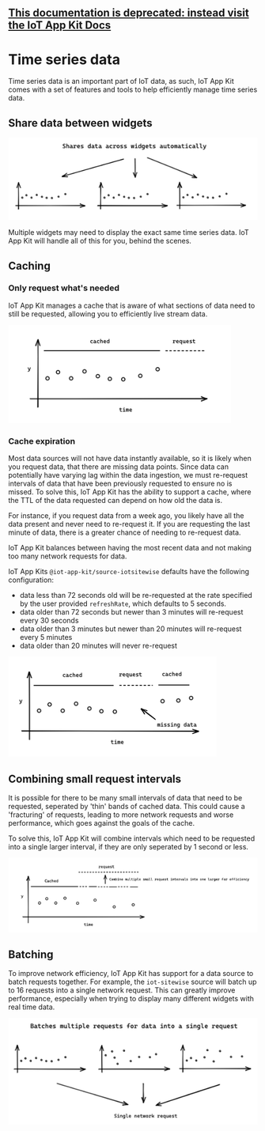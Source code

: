 ## [This documentation is deprecated: instead visit the IoT App Kit Docs](https://awslabs.github.io/iot-app-kit/)

# Time series data

Time series data is an important part of IoT data, as such, IoT App Kit comes with a set of features and tools to help efficiently manage time series data.

## Share data between widgets

![share data across widgets](./imgs/shareDataAcrossWidgets.png)

Multiple widgets may need to display the exact same time series data. IoT App Kit will handle all of this for you, behind the scenes.

## Caching

### Only request what's needed

IoT App Kit manages a cache that is aware of what sections of data need to still be requested, allowing you to efficiently live stream data.

![only request whats needed](./imgs/onlyCacheLatest.png)

### Cache expiration

Most data sources will not have data instantly available, so it is likely when you request data, that there are missing data points. Since data can potentially have varying lag within the data ingestion, 
we must re-request intervals of data that have been previously requested to ensure no is missed. To solve this, IoT App Kit has the ability to support a cache, where the TTL of the data requested can depend on how old the data is.

For instance, if you request data from a week ago, you likely have all the data present and never need to re-request it. If you are requesting the last minute of data, there is a greater chance of needing to re-request data.

IoT App Kit balances between having the most recent data and not making too many network requests for data.

IoT App Kits `@iot-app-kit/source-iotsitewise` defaults have the following configuration:
- data less than 72 seconds old will be re-requested at the rate specified by the user provided `refreshRate`, which defaults to 5 seconds.
- data older than 72 seconds but newer than 3 minutes will re-request every 30 seconds
- data older than 3 minutes but newer than 20 minutes will re-request every 5 minutes
- data older than 20 minutes will never re-request

![cache expiration](./imgs/cacheExpiration.png)

## Combining small request intervals

It is possible for there to be many small intervals of data that need to be requested, seperated by 'thin' bands of cached data. This could cause a 'fracturing' of requests, leading to more network requests and worse performance, which goes against the goals of the cache.

To solve this, IoT App Kit will combine intervals which need to be requested into a single larger interval, if they are only seperated by 1 second or less.

![combine small requests](./imgs/combineSmallRequests.png)

## Batching
To improve network efficiency, IoT App Kit has support for a data source to batch requests together. For example, the `iot-sitewise` source will batch up to 16 requests into a single network request. This can greatly improve performance, especially when trying to display
many different widgets with real time data.

![batch data](./imgs/batchDataAcrossWidgets.png)


